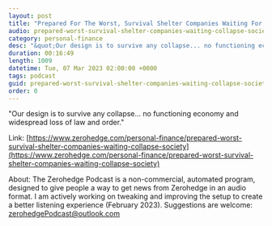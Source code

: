 ```yaml
---
layout: post
title: "Prepared For The Worst, Survival Shelter Companies Waiting For Collapse Of Society"
audio: prepared-worst-survival-shelter-companies-waiting-collapse-society-0
category: personal-finance
desc: "&quot;Our design is to survive any collapse... no functioning economy and widespread loss of law and order.&quot;"
duration: 00:16:49
length: 1009
datetime: Tue, 07 Mar 2023 02:00:00 +0000
tags: podcast
guid: prepared-worst-survival-shelter-companies-waiting-collapse-society-0
order: 0
---
```

&quot;Our design is to survive any collapse... no functioning economy and widespread loss of law and order.&quot;

Link: [https://www.zerohedge.com/personal-finance/prepared-worst-survival-shelter-companies-waiting-collapse-society](https://www.zerohedge.com/personal-finance/prepared-worst-survival-shelter-companies-waiting-collapse-society)

About: The Zerohedge Podcast is a non-commercial, automated program, designed to give people a way to get news from Zerohedge in an audio format.  I am actively working on tweaking and improving the setup to create a better listening experience (February 2023).  Suggestions are welcome: [zerohedgePodcast@outlook.com](mailto:zerohedgePodcast@outlook.com)